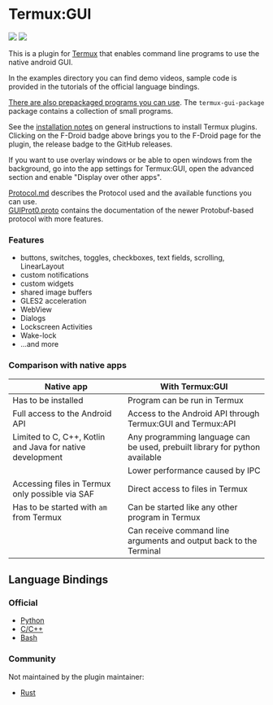 # Termux:GUI

[<img src="https://img.shields.io/github/v/release/termux/termux-gui?include_prereleases"/>](https://github.com/termux/termux-gui/releases)
[<img src="https://img.shields.io/f-droid/v/com.termux.gui"/>](https://f-droid.org/de/packages/com.termux.gui/)


This is a plugin for [Termux](https://github.com/termux/termux-app) that enables command line programs to use the native android GUI.  
  
In the examples directory you can find demo videos, sample code is provided in the tutorials of the official language bindings.

[There are also prepackaged programs you can use](https://github.com/tareksander/termux-gui-package). The `termux-gui-package` package contains a collection of small programs.

See the [installation notes](https://github.com/termux/termux-app#installation) on general instructions to install Termux plugins. Clicking on the F-Droid badge above brings you to the F-Droid page for the plugin, the release badge to the GitHub releases.

If you want to use overlay windows or be able to open windows from the background, go into the app settings for Termux:GUI, open the advanced section and enable "Display over other apps".  

[Protocol.md](Protocol.md) describes the Protocol used and the available functions you can use.  
[GUIProt0.proto](app/src/main/proto/GUIProt0.proto) contains the documentation of the newer Protobuf-based protocol with more features.  

### Features

- buttons, switches, toggles, checkboxes, text fields, scrolling, LinearLayout
- custom notifications
- custom widgets
- shared image buffers
- GLES2 acceleration
- WebView
- Dialogs
- Lockscreen Activities
- Wake-lock
- ...and more



### Comparison with native apps

| Native app                                                | With Termux:GUI                                                             |
|-----------------------------------------------------------|-----------------------------------------------------------------------------|
| Has to be installed                                       | Program can be run in Termux                                                |
| Full access to the Android API                            | Access to the Android API through Termux:GUI and Termux:API                 |
| Limited to C, C++, Kotlin and Java for native development | Any programming language can be used, prebuilt library for python available |
|                                                           | Lower performance caused by IPC                                             |
| Accessing files in Termux only possible via SAF           | Direct access to files in Termux                                            |
| Has to be started with `am` from Termux                   | Can be started like any other program in Termux                             |
|                                                           | Can receive command line arguments and output back to the Terminal          |


## Language Bindings

### Official

- [Python](https://github.com/tareksander/termux-gui-python-bindings)
- [C/C++](https://github.com/tareksander/termux-gui-c-bindings)
- [Bash](https://github.com/tareksander/termux-gui-bash)

### Community

Not maintained by the plugin maintainer:

- [Rust](https://github.com/sweetkitty13/tgui-rs)

